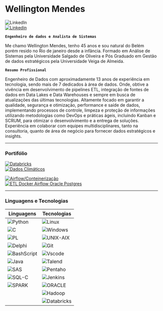 # Wellington Mendes  

![LinkedIn](https://img.shields.io/badge/LinkedIn-0A66C2?style=for-the-badge&logo=linkedin&logoColor=white)  
[![Linkedin](https://img.shields.io/badge/WellingtonMendes-View-orange)](https://www.linkedin.com/in/wellingtonmendesdn)


**`Engenheiro de dados e Analista de Sistemas`**

Me chamo Wellington Mendes, tenho 45 anos e sou natural do Belém porém resido no Rio de janeiro desde a infância. Formado em Análise de Sistemas pela Universidade Salgado de Oliveira e Pós Graduado em Gestão de dados estratégicos pela Universidade Veiga de Almeida.

**`Resumo Profissional`**

Engenheiro de Dados com aproximadamente 13 anos de experiência em tecnologia, sendo mais de 7 dedicados à área de dados. Onde, obtive a vivência em desenvolvimento de pipelines ETL, integração de fontes de dados em Data Lakes e Data Warehouses e sempre em busca de atualizações das últimas tecnologias. 
Altamente focado em garantir a qualidade, segurança e otimização, performance e saíde de dados, implementando processos de controle, limpeza e proteção de informações utilizando metodologias como DevOps e práticas ágeis, incluindo Kanban e SCRUM, para otimizar o desenvolvimento e a entrega de soluções. 
Experiência em colaborar com equipes multidisciplinares, tanto na consultoria, quanto de área de negócio para fornecer dados estratégicos e insights. 



---

###  Portifólio

[![Databricks](https://img.shields.io/badge/Databricks-FF6200)](https://databricks.com)  
[![Dados Climáticos](https://img.shields.io/badge/Dados_Clim%C3%A1ticos-View-orange)](https://github.com/WellMN/Pipeline_Dados_Climaticos_Brasil)

[![Airflow/Conteinerização](https://img.shields.io/badge/Airflow/Conteinerização-FF6200)](https://airflow.apache.org/)  
[![ETL Docker Airflow Oracle Postgres](https://img.shields.io/badge/ETL_Docker_Airflow_Oracle_Postgres-View-orange)](https://github.com/WellMN/pipeline_etl_docker_airflow_oracle_postgres)

---
###  Linguagens  e  Tecnologias

| **Linguagens**                                                                                                      | **Tecnologias**                                                                                                      |
|---------------------------------------------------------------------------------------------------------------------|----------------------------------------------------------------------------------------------------------------------|
| ![Python](https://img.shields.io/badge/python-3670A0?style=for-the-badge&logo=python&logoColor=ffdd54)               | ![Linux](https://img.shields.io/badge/Linux-000?style=for-the-badge&logo=linux&logoColor=FCC624)                      |
| ![C](https://img.shields.io/badge/C-00599C?style=for-the-badge&logo=c&logoColor=white)                               | ![Windows](https://img.shields.io/badge/Windows-000?style=for-the-badge&logo=windows&logoColor=2CA5E0)                |
| ![PL](https://img.shields.io/badge/PL%2FSQL-FFFFFF?style=for-the-badge&logo=oracle&logoColor=FF0000&labelColor=FFFFFF&color=FF0000) | ![UNIX-AIX](https://img.shields.io/badge/UNIX-AIX-000?style=for-the-badge&logo=UNIX-AIX&logoColor=3CA5E0)             |
| ![Delphi](https://img.shields.io/badge/Delphi-CC342D?style=for-the-badge&logo=delphi&logoColor=white)               | ![Git](https://img.shields.io/badge/GIT-E44C30?style=for-the-badge&logo=git&logoColor=white)                          |
| ![BashScript](https://img.shields.io/badge/bash%20script-0101?style=flat&logo=gnubash&logoColor=%23FFFFFF&labelColor=%23000000) | ![Vscode](https://img.shields.io/badge/Vscode-007ACC?style=for-the-badge&logo=visual-studio-code&logoColor=white)    |
| ![Java](https://img.shields.io/badge/Java-2C755D?style=for-the-badge&logo=Hadoop&logoColor=white)                    | ![Talend](https://img.shields.io/badge/Talend-707ACC?style=for-the-badge&logo=Talend&logoColor=white)                |
| ![SAS](https://img.shields.io/badge/SAS-8C755D?style=for-the-badge&logo=Hadoop&logoColor=white)                      | ![Pentaho](https://img.shields.io/badge/Pentaho-HIVE-708A8C?style=for-the-badge&logo=Pentaho&logoColor=white)         |
| ![SQL-C](https://img.shields.io/badge/SQL-C-1C342D?style=for-the-badge&logo=Hadoop&logoColor=white)                   | ![Jenkins](https://img.shields.io/badge/Jenkins-021201?logo=Jenkins&logoColor=ffdd54&labelColor=%23000000)          |
| ![SPARK](https://img.shields.io/badge/SPARK-5C342D?style=for-the-badge&logo=Hadoop&logoColor=white)                  | ![ORACLE](https://img.shields.io/badge/ORACLE-CC342D?style=for-the-badge&logo=ORACLE&logoColor=white)                |
|                                                                                                                     | ![Hadoop](https://img.shields.io/badge/Hadoop-Cloudera-1C342D?style=for-the-badge&logo=Hadoop&logoColor=white)       |
|                                                                                                                     | ![Databricks](https://img.shields.io/badge/Databricks-DATALAKE-6C742D?style=for-the-badge&logo=Hadoop&logoColor=white) |





